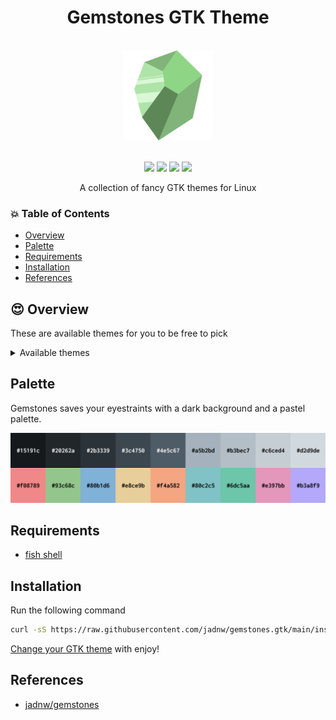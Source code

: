 <h1 align="center">Gemstones GTK Theme</h1>
<br />
<div align="center">
  <img
    width="144px"
    height="144px"
    src="https://raw.githubusercontent.com/jadnw/gemstones.gtk/main/media/logo.svg"
    alt="gemstones logo"
  />
</div>
<br />
<p align="center">
  <a href="https://github.com/jadnw/gemstones.gtk/stargazers"><img src="https://img.shields.io/github/stars/jadnw/gemstones.gtk?colorA=1b2125&colorB=73aace&style=for-the-badge"></a>
  <a href="https://github.com/jadnw/gemstones.gtk/issues"><img src="https://img.shields.io/github/issues/jadnw/gemstones.gtk?colorA=1b2125&colorB=f08789&style=for-the-badge"></a>
  <a href="https://github.com/jadnw/gemstones.gtk/contributors"><img src="https://img.shields.io/github/contributors/jadnw/gemstones.gtk?colorA=1b2125&colorB=83c1ae&style=for-the-badge"></a>
  <a href="https://github.com/jadnw/gemstones.gtk/network/members"><img src="https://img.shields.io/github/forks/jadnw/gemstones.gtk?colorA=1b2125&colorB=b3a8f9&style=for-the-badge"></a>
</p>

<p align="center">A collection of fancy GTK themes for Linux</p>

### :boom: Table of Contents

- [Overview](#overview)
- [Palette](#palette)
- [Requirements](#requirements)
- [Installation](#installation)
- [References](#references)

## :heart_eyes: Overview

These are available themes for you to be free to pick

<details>
  <summary>Available themes</summary>
  <div align="center">
    <h3>Gemstones-Amber</h3>
    <img
      src="https://raw.githubusercontent.com/jadnw/gemstones.gtk/main/media/themes/amber.png"
      alt="Amber"
    />
    <hr/>
    <h3>Gemstones-Apatite</h3>
    <img
      src="https://raw.githubusercontent.com/jadnw/gemstones.gtk/main/media/themes/apatite.png"
      alt="Apatite"
    />
    <hr/>
    <h3>Gemstones-Crystal</h3>
    <img
      src="https://raw.githubusercontent.com/jadnw/gemstones.gtk/main/media/themes/crystal.png"
      alt="Crystal"
    />
    <hr/>
    <h3>Gemstones-Diamond</h3>
    <img
      src="https://raw.githubusercontent.com/jadnw/gemstones.gtk/main/media/themes/diamond.png"
      alt="Diamond"
    />
    <hr/>
    <h3>Gemstones-Emerald</h3>
    <img
      src="https://raw.githubusercontent.com/jadnw/gemstones.gtk/main/media/themes/emerald.png"
      alt="Emerald"
    />
    <hr/>
    <h3>Gemstones-Kunzite</h3>
    <img
      src="https://raw.githubusercontent.com/jadnw/gemstones.gtk/main/media/themes/kunzite.png"
      alt="Kunzite"
    />
    <hr/>
    <h3>Gemstones-Obsidian</h3>
    <img
      src="https://raw.githubusercontent.com/jadnw/gemstones.gtk/main/media/themes/obsidian.png"
      alt="Obsidian"
    />
    <hr/>
    <h3>Gemstones-Ruby</h3>
    <img
      src="https://raw.githubusercontent.com/jadnw/gemstones.gtk/main/media/themes/ruby.png"
      alt="Ruby"
    />
    <hr/>
    <h3>Gemstones-Sapphire</h3>
    <img
      src="https://raw.githubusercontent.com/jadnw/gemstones.gtk/main/media/themes/sapphire.png"
      alt="Sapphire"
    />
    <hr/>
    <h3>Gemstones-Topaz</h3>
    <img
      src="https://raw.githubusercontent.com/jadnw/gemstones.gtk/main/media/themes/topaz.png"
      alt="Topaz"
    />
    <hr/>
  </div>
</details>

## Palette

Gemstones saves your eyestraints with a dark background and a pastel palette.

<div align="center">
  <img 
    src="https://raw.githubusercontent.com/jadnw/gemstones.nvim/main/media/palette.svg"
    alt="Gemstones GTK Palette"
  />
</div>

## Requirements

- [fish shell](https://fishshell.com)

## Installation

Run the following command

```bash
curl -sS https://raw.githubusercontent.com/jadnw/gemstones.gtk/main/install | fish
```

[Change your GTK theme](https://wiki.archlinux.org/title/GTK) with enjoy!

## References

- [jadnw/gemstones](https://github.com/jadnw/gemstones)
